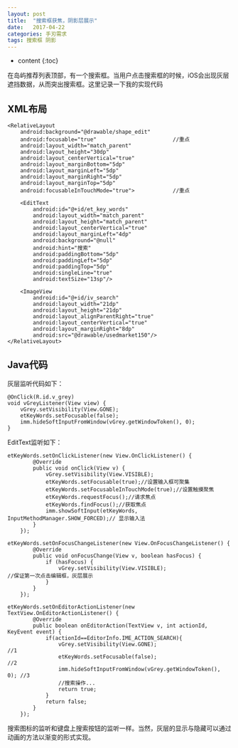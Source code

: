 ```yaml
---
layout: post
title:  "搜索框获焦，阴影层展示"
date:   2017-04-22
categories: 手刃需求
tags: 搜索框 阴影
---
```


* content
{:toc}

在岛屿推荐列表顶部，有一个搜索框。当用户点击搜索框的时候，iOS会出现灰层遮挡数据，从而突出搜索框。这里记录一下我的实现代码




## XML布局

	<RelativeLayout
        android:background="@drawable/shape_edit"
        android:focusable="true"                        //重点
        android:layout_width="match_parent"
        android:layout_height="30dp"
        android:layout_centerVertical="true"
        android:layout_marginBottom="5dp"
        android:layout_marginLeft="5dp"
        android:layout_marginRight="5dp"
        android:layout_marginTop="5dp"
        android:focusableInTouchMode="true">            //重点

        <EditText
            android:id="@+id/et_key_words"
            android:layout_width="match_parent"
            android:layout_height="match_parent"
            android:layout_centerVertical="true"
            android:layout_marginLeft="4dp"
            android:background="@null"
            android:hint="搜索"
            android:paddingBottom="5dp"
            android:paddingLeft="5dp"
            android:paddingTop="5dp"
            android:singleLine="true"
            android:textSize="13sp"/>

        <ImageView
            android:id="@+id/iv_search"
            android:layout_width="21dp"
            android:layout_height="21dp"
            android:layout_alignParentRight="true"
            android:layout_centerVertical="true"
            android:layout_marginRight="8dp"
            android:src="@drawable/usedmarket150"/>
    </RelativeLayout>

## Java代码

灰层监听代码如下：

	@OnClick(R.id.v_grey)
    void vGreyListener(View view) {
        vGrey.setVisibility(View.GONE);
        etKeyWords.setFocusable(false);
        imm.hideSoftInputFromWindow(vGrey.getWindowToken(), 0);
    }

EditText监听如下：

	etKeyWords.setOnClickListener(new View.OnClickListener() {
            @Override
            public void onClick(View v) {
                vGrey.setVisibility(View.VISIBLE);
                etKeyWords.setFocusable(true);//设置输入框可聚集
                etKeyWords.setFocusableInTouchMode(true);//设置触摸聚焦
                etKeyWords.requestFocus();//请求焦点
                etKeyWords.findFocus();//获取焦点
                imm.showSoftInput(etKeyWords, InputMethodManager.SHOW_FORCED);// 显示输入法
            }
        });

    etKeyWords.setOnFocusChangeListener(new View.OnFocusChangeListener() {
            @Override
            public void onFocusChange(View v, boolean hasFocus) {
                if (hasFocus) {
                    vGrey.setVisibility(View.VISIBLE);                      //保证第一次点击编辑框，灰层展示
                }
            }
        });

	etKeyWords.setOnEditorActionListener(new TextView.OnEditorActionListener() {
            @Override
            public boolean onEditorAction(TextView v, int actionId, KeyEvent event) {
                if(actionId==EditorInfo.IME_ACTION_SEARCH){
                    vGrey.setVisibility(View.GONE);							//1
                    etKeyWords.setFocusable(false);							//2
                    imm.hideSoftInputFromWindow(vGrey.getWindowToken(), 0); //3
                    //搜索操作...
                    return true;
                }
                return false;
            }
        });

搜索图标的监听和键盘上搜索按钮的监听一样。当然，灰层的显示与隐藏可以通过动画的方法以渐变的形式实现。